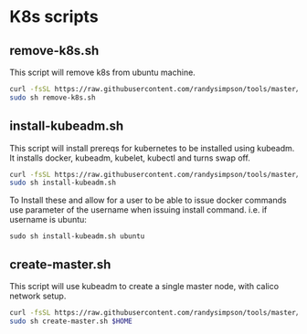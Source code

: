 # K8s scripts

## remove-k8s.sh

This script will remove k8s from ubuntu machine.

```sh
curl -fsSL https://raw.githubusercontent.com/randysimpson/tools/master/k8s/remove-k8s.sh -o remove-k8s.sh
sudo sh remove-k8s.sh
```

## install-kubeadm.sh

This script will install prereqs for kubernetes to be installed using kubeadm.  It installs docker, kubeadm, kubelet, kubectl and turns swap off.

```sh
curl -fsSL https://raw.githubusercontent.com/randysimpson/tools/master/k8s/install-kubeadm.sh -o install-kubeadm.sh
sudo sh install-kubeadm.sh
```

To Install these and allow for a user to be able to issue docker commands use parameter of the username when issuing install command.  i.e. if username is ubuntu:

```
sudo sh install-kubeadm.sh ubuntu
```

## create-master.sh

This script will use kubeadm to create a single master node, with calico network setup.

```sh
curl -fsSL https://raw.githubusercontent.com/randysimpson/tools/master/k8s/create-master.sh -o create-master.sh
sudo sh create-master.sh $HOME
```